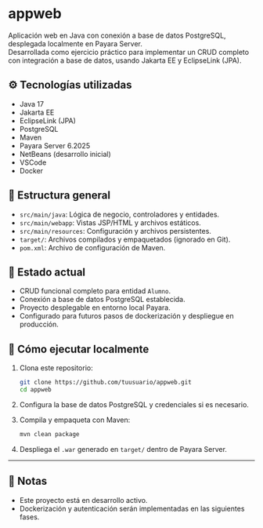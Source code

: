 # appweb

Aplicación web en Java con conexión a base de datos PostgreSQL, desplegada localmente en Payara Server.  
Desarrollada como ejercicio práctico para implementar un CRUD completo con integración a base de datos, usando Jakarta EE y EclipseLink (JPA).

## ⚙️ Tecnologías utilizadas

- Java 17
- Jakarta EE
- EclipseLink (JPA)
- PostgreSQL
- Maven
- Payara Server 6.2025
- NetBeans (desarrollo inicial)
- VSCode
- Docker

## 📁 Estructura general

- `src/main/java`: Lógica de negocio, controladores y entidades.
- `src/main/webapp`: Vistas JSP/HTML y archivos estáticos.
- `src/main/resources`: Configuración y archivos persistentes.
- `target/`: Archivos compilados y empaquetados (ignorado en Git).
- `pom.xml`: Archivo de configuración de Maven.

## 🧪 Estado actual

- CRUD funcional completo para entidad `Alumno`.
- Conexión a base de datos PostgreSQL establecida.
- Proyecto desplegable en entorno local Payara.
- Configurado para futuros pasos de dockerización y despliegue en producción.

## 🚀 Cómo ejecutar localmente

1. Clona este repositorio:
   ```bash
   git clone https://github.com/tuusuario/appweb.git
   cd appweb
   ```

2. Configura la base de datos PostgreSQL y credenciales si es necesario.

3. Compila y empaqueta con Maven:
   ```bash
   mvn clean package
   ```

4. Despliega el `.war` generado en `target/` dentro de Payara Server.

---

## 📌 Notas

- Este proyecto está en desarrollo activo.
- Dockerización y autenticación serán implementadas en las siguientes fases.
